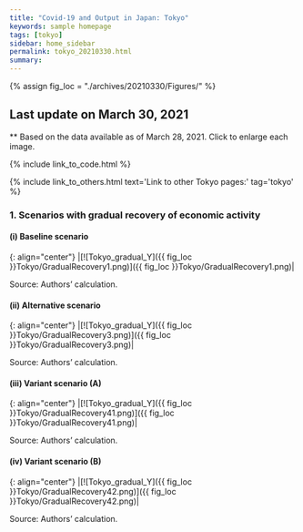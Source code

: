 ```yaml
---
title: "Covid-19 and Output in Japan: Tokyo"
keywords: sample homepage
tags: [tokyo]
sidebar: home_sidebar
permalink: tokyo_20210330.html
summary:
---
```


{% assign fig_loc = "./archives/20210330/Figures/" %}

## Last update on March 30, 2021
** Based on the data available as of March 28, 2021. Click to enlarge each image.

{% include link_to_code.html %}

{% include link_to_others.html text='Link to other Tokyo pages:' tag='tokyo' %}

### 1. Scenarios with gradual recovery of economic activity

#### (i) Baseline scenario

{: align="center"}
|[![Tokyo_gradual_Y]({{ fig_loc }}Tokyo/GradualRecovery1.png)]({{ fig_loc }}Tokyo/GradualRecovery1.png)|

Source: Authors’ calculation.

#### (ii) Alternative scenario

{: align="center"}
|[![Tokyo_gradual_Y]({{ fig_loc }}Tokyo/GradualRecovery3.png)]({{ fig_loc }}Tokyo/GradualRecovery3.png)|

Source: Authors’ calculation.

#### (iii) Variant scenario (A)

{: align="center"}
|[![Tokyo_gradual_Y]({{ fig_loc }}Tokyo/GradualRecovery41.png)]({{ fig_loc }}Tokyo/GradualRecovery41.png)|

Source: Authors’ calculation.

#### (iv) Variant scenario (B)

{: align="center"}
|[![Tokyo_gradual_Y]({{ fig_loc }}Tokyo/GradualRecovery42.png)]({{ fig_loc }}Tokyo/GradualRecovery42.png)|

Source: Authors’ calculation.
